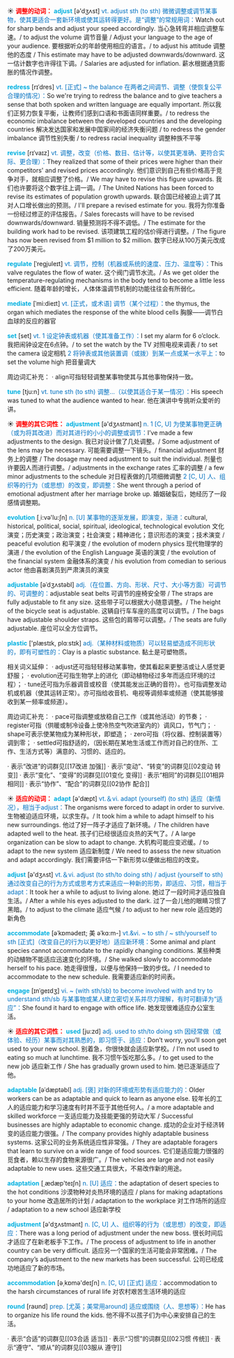 ☀ <font color="red">**调整的动词：**</font>
<font color="sky blue">**adjust**</font> [ə'dӡʌst] 
<font color="#0070c0">vt. adjust sth (to sth) 微微调整或调节某事物，使其更适合一套新环境或使其运转得更好。是“调整”的常规用词：</font>Watch out for sharp bends and adjust your speed accordingly. 当心急转弯并相应调整车速。/ to adjust the volume 调节音量 / Adjust your language to the age of your audience. 要根据听众的年龄使用相应的语言。/ to adjust his attitude 调整他的态度 / This estimate may have to be adjusted downwards/downward. 这一估计数字也许得往下调。/ Salaries are adjusted for inflation. 薪水根据通货膨胀的情况作调整。
           
<font color="sky blue">**redress**</font> [rɪˈdres]
<font color="#0070c0">vt. [正式] ~ the balance 在两者之间调节、调整（使恢复公平合理的情况）：</font>So we're trying to redress the balance and to give teachers a sense that both spoken and written language are equally important. 所以我们正努力恢复平衡，让教师们感到口语和书面语同样重要。/ to redress the economic imbalance between the developed countries and the developing countries 解决发达国家和发展中国家间的经济失衡问题 / to redress the gender imbalance 调节性别失衡 / to redress racial inequality 调整种族不平等
           
<font color="sky blue">**revise**</font> [rɪˈvaɪz]
<font color="#0070c0">vt. 调整，改变（价格、数目、估计等，以使其更准确、更符合实际、更合理）：</font>They realized that some of their prices were higher than their competitors' and revised prices accordingly. 他们意识到自己有些价格高于竞争对手，就相应调整了价格。/ We may have to revise this figure upwards. 我们也许要将这个数字往上调一调。/ The United Nations has been forced to revise its estimates of population growth upwards. 联合国已经被迫上调了其对人口增长做出的预测。/ I'll prepare a revised estimate for you. 我将为你准备一份经过修正的评估报告。/ Sales forecasts will have to be revised downwards/downward. 销量预测将不得不调低。/ The estimate for the building work had to be revised. 该项建筑工程的估价得进行调整。/ The figure has now been revised from $1 million to $2 million. 数字已经从100万美元改成了200万美元。
          
<font color="sky blue">**regulate**</font> [ˈregjuleɪt]
<font color="#0070c0">vt. 调节，控制（机器或系统的速度、压力、温度等）：</font>This valve regulates the flow of water. 这个阀门调节水流。/ As we get older the temperature-regulating mechanisms in the body tend to become a little less efficient. 随着年龄的增长，人体体温调节机制的功能往往会有所弱化。
           
<font color="sky blue">**mediate**</font> [ˈmi:dieɪt] 
<font color="#0070c0">vt. [正式，或术语] 调节（某个过程）：</font>the thymus, the organ which mediates the response of the white blood cells 胸腺——调节白血球的反应的器官

<font color="sky blue">**set**</font> [set] 
<font color="#0070c0">vt. 1 设定钟表或机器（使其准备工作）：</font>I set my alarm for 6 o’clock. 我把闹钟设定在6点钟。/ to set the watch by the TV 对照电视来调表 / to set the camera 设定相机 <font color="#0070c0">2 将钟表或其他装置调（或拨）到某一点或某一水平上：</font>to set the volume high 把音量调大

周边词汇补充：
· align可指轻轻调整某事物使其与其他事物保持一致。

<font color="sky blue">**tune**</font> [tju:n] 
<font color="#0070c0">vt. tune sth (to sth) 调整…（以使其适合于某一情况）：</font>His speech was tuned to what the audience wanted to hear. 他在演讲中专挑听众爱听的讲。

☀ <font color="red">**调整的其它词性：**</font>
<font color="sky blue">**adjustment**</font> [ə'dӡʌstmənt] 
<font color="#0070c0">n. 1 [C, U] 为使某事物更正确（或为将其改进）而对其进行的小小的调整或调节：</font>I’ve made a few adjustments to the design. 我已对设计做了几处调整。/ Some adjustment of the lens may be necessary. 可能需要调整一下镜头。/ financial adjustment 财务上的调整 / The dosage may need adjustment to suit the individual. 剂量也许要因人而进行调整。/ adjustments in the exchange rates 汇率的调整 / a few minor adjustments to the schedule 对日程表做的几项细微调整 <font color="#0070c0">2 [C, U] 人、组织等的行为（或思想）的改变，即调整：</font>She went through a period of emotional adjustment after her marriage broke up. 婚姻破裂后，她经历了一段感情调整期。

<font color="sky blue">**evolution**</font> [͵i:və'lu:ʃn] 
<font color="#0070c0">n. [U] 某事物的逐渐发展，即演变，渐进：</font>cultural, historical, political, social, spiritual, ideological, technological evolution 文化演变；历史演变；政治演变；社会演变；精神进化；意识形态的演变；技术演变 / peaceful evolution 和平演变 / the evolution of modern physics 现代物理学的演进 / the evolution of the English Language 英语的演变 / the evolution of the financial system 金融体系的演变 / his evolution from comedian to serious actor 他由喜剧演员到严肃演员的演变
           
<font color="sky blue">**adjustable**</font> [əˈdʒʌstəbl]
<font color="#0070c0">adj.（在位置、方向、形状、尺寸、大小等方面）可调节的、可调整的：</font>adjustable seat belts 可调节的座椅安全带 / The straps are fully adjustable to fit any size. 这些带子可以根据大小随意调整。/ The height of the bicycle seat is adjustable. 这辆自行车车座的高度可以调节。/ The bags have adjustable shoulder straps. 这些包的肩带可以调整。/ The seats are fully adjustable. 座位可以全方位调节。

<font color="sky blue">**plastic**</font> ['plæstɪk, plɑːstɪk] 
<font color="#0070c0">adj.（某种材料或物质）可以轻易塑造成不同形状的，即有可塑性的：</font>Clay is a plastic substance. 黏土是可塑物质。

相关词义延伸：
· adjust还可指轻轻移动某事物，使其看起来更整洁或让人感觉更舒服；
· evolution还可指生物学上的进化（即动植物经过多年而适应环境的过程）；
· tune还可指为乐器调音或校音（使其能发出正确的音符）。也可指调整发动机或机器（使其运转正常）。亦可指给收音机、电视等调频率或频道（使其能够接收到某一频率或频道）。

周边词汇补充：
· pace可指调整或放稳自己工作（或其他活动）的节奏；
· register可指（供暖或制冷设备上使冷热空气吹进室内的）调风口，节气门；
· shape可表示使某物成为某种形状，即塑造；
· zero可指（将仪器、控制装置等）调到零；
· settled可指舒适的，（因长期在某地生活或工作而对自己的住所、工作、生活方式等）满意的、习惯的、适应的。

· 表示“改进”的词群见[[17改进 加强]]
· 表示“变动”、“转变”的词群见[[02变动 转变]]
· 表示“变化”、“变得”的词群见[[01变化 变得]]
· 表示“相同”的词群见[[01相异 相同]]
· 表示“协作”、“配合”的词群见[[02协作 配合]]

☀ <font color="red">**适应的动词：**</font>
<font color="sky blue">**adapt**</font> [ə'dæpt] 
<font color="#0070c0">vt.＆vi. adapt (yourself) (to sth) 适应（新情况），相当于adjust：</font>The organisms were forced to adapt in order to survive. 生物被迫适应环境，以求生存。/ It took him a while to adapt himself to his new surroundings. 他过了好一阵子才适应了新环境。/ The children have adapted well to the heat. 孩子们已经很适应炎热的天气了。/ A large organization can be slow to adapt to change. 大机构可能应变迟缓。/ to adapt to the new system 适应新制度 / We need to assess the new situation and adapt accordingly. 我们需要评估一下新形势以便做出相应的改变。

<font color="sky blue">**adjust**</font> [ə'dӡʌst] 
<font color="#0070c0">vt.＆vi. adjust (to sth/to doing sth) / adjust (yourself to sth) 通过改变自己的行为方式或思考方式来适应一种新的形势，即适应、习惯，相当于adapt：</font>It took her a while to adjust to living alone. 她过了一段时间才适应独自生活。/ After a while his eyes adjusted to the dark. 过了一会儿他的眼睛习惯了黑暗。/ to adjust to the climate 适应气候 / to adjust to her new role 适应她的新角色

<font color="sky blue">**accommodate**</font> [əˈkɒmədeɪt; 美 əˈkɑ:m-]
<font color="#0070c0">vt.&vi. ~ to sth / ~ sth/yourself to sth [正式]（改变自己的行为以更好地）适应新环境：</font>Some animal and plant species cannot accommodate to the rapidly changing conditions. 某些种类的动植物不能适应迅速变化的环境。/ She walked slowly to accommodate herself to his pace. 她走得很慢，以便与他保持一致的步伐。/ I needed to accommodate to the new schedule. 我需要适应新的时间表。
           
<font color="sky blue">**engage**</font> [ɪnˈgeɪdʒ]
<font color="#0070c0">vi. ~ (with sth/sb) to become involved with and try to understand sth/sb 与某事物或某人建立密切关系并尽力理解，有时可翻译为“适应”：</font>She found it hard to engage with office life. 她发现很难适应办公室生活。

☀ <font color="red">**适应的其它词性：**</font>
<font color="sky blue">**used**</font> [ju:zd] 
<font color="#0070c0">adj. used to sth/to doing sth 因经常做（或体验、经历）某事而对其熟悉的，即习惯于、适应：</font>Don’t worry, you’ll soon get used to your new school. 别着急，你很快就会适应新学校。/ I’m not used to eating so much at lunchtime. 我不习惯午饭吃那么多。/ to get used to the new job 适应新工作 / She has gradually grown used to him. 她已逐渐适应了他。
           
<font color="sky blue">**adaptable**</font> [əˈdæptəbl]
<font color="#0070c0">adj. [褒] 对新的环境或形势有适应能力的：</font>Older workers can be as adaptable and quick to learn as anyone else. 较年长的工人的适应能力和学习速度有时并不亚于其他任何人。/ a more adaptable and skilled workforce 一支适应能力及技能更强的劳动大军 / Successful businesses are highly adaptable to economic change. 成功的企业对于经济转变的适应能力很强。/ The company provides highly adaptable business systems. 这家公司的业务系统适应性非常强。/ They are adaptable foragers that learn to survive on a wide range of food sources. 它们是适应能力很强的觅食者，赖以生存的食物来源很广。/ The vehicles are large and not easily adaptable to new uses. 这些交通工具很大，不易改作新的用途。

<font color="sky blue">**adaptation**</font> [͵ædæp'teɪʃn] 
<font color="#0070c0">n. [U] 适应：</font>the adaptation of desert species to the hot conditions 沙漠物种对炎热环境的适应 / plans for making adaptations to your home 改造居所的计划 / adaptation to the workplace 对工作场所的适应 / adaptation to a new school 适应新学校

<font color="sky blue">**adjustment**</font> [ə'dӡʌstmənt] 
<font color="#0070c0">n. [C, U] 人、组织等的行为（或思想）的改变，即适应：</font>There was a long period of adjustment under the new boss. 很长时间后才适应了在新老板手下工作。/ The process of adjustment to life in another country can be very difficult. 适应另一个国家的生活可能会非常困难。/ The company’s adjustment to the new markets has been successful. 公司已经成功地适应了新的市场。

<font color="sky blue">**accommodation**</font> [ə͵kɒmə'deɪʃn] 
<font color="#0070c0">n. [C, U] [正式] 适应：</font>accommodation to the harsh circumstances of rural life 对农村艰苦生活环境的适应

<font color="sky blue">**round**</font> [raʊnd] 
<font color="#0070c0">prep. [尤英；美常用around] 适应或围绕（人、思想等）：</font>He has to organize his life round the kids. 他不得不以孩子们为中心来安排自己的生活。

· 表示“合适”的词群见[[03合适 适当]]
· 表示“习惯”的词群见[[02习惯 传统]]
· 表示“遵守”、“顺从”的词群见[[03服从 遵守]]
